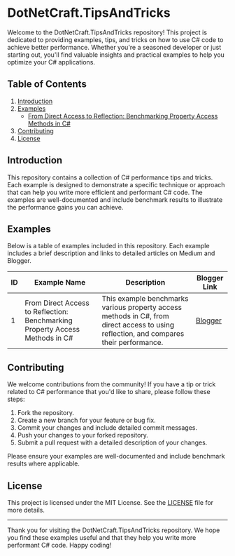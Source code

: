 # DotNetCraft.TipsAndTricks

Welcome to the DotNetCraft.TipsAndTricks repository! This project is dedicated to providing examples, tips, and tricks on how to use C# code to achieve better performance. Whether you're a seasoned developer or just starting out, you'll find valuable insights and practical examples to help you optimize your C# applications.

## Table of Contents

1. [Introduction](#introduction)
2. [Examples](#examples)
    - [From Direct Access to Reflection: Benchmarking Property Access Methods in C#](#example01)
3. [Contributing](#contributing)
4. [License](#license)

## Introduction

This repository contains a collection of C# performance tips and tricks. Each example is designed to demonstrate a specific technique or approach that can help you write more efficient and performant C# code. The examples are well-documented and include benchmark results to illustrate the performance gains you can achieve.

## Examples

Below is a table of examples included in this repository. Each example includes a brief description and links to detailed articles on Medium and Blogger.

| ID | Example Name | Description | Blogger Link |
| - |--------------|-------------|--------------|
| 1 <a id="example01"/> | From Direct Access to Reflection: Benchmarking Property Access Methods in C# | This example benchmarks various property access methods in C#, from direct access to using reflection, and compares their performance. | [Blogger](https://dotnetcraftal.blogspot.com/2024/06/from-direct-access-to-reflection.html) |

## Contributing

We welcome contributions from the community! If you have a tip or trick related to C# performance that you'd like to share, please follow these steps:

1. Fork the repository.
2. Create a new branch for your feature or bug fix.
3. Commit your changes and include detailed commit messages.
4. Push your changes to your forked repository.
5. Submit a pull request with a detailed description of your changes.

Please ensure your examples are well-documented and include benchmark results where applicable.

## License

This project is licensed under the MIT License. See the [LICENSE](LICENSE) file for more details.

---

Thank you for visiting the DotNetCraft.TipsAndTricks repository. We hope you find these examples useful and that they help you write more performant C# code. Happy coding!
